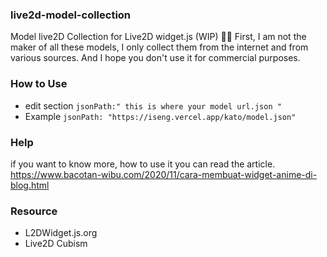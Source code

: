 ### live2d-model-collection
Model live2D Collection for Live2D widget.js (WIP)  💃👚
First, I am not the maker of all these models, I only collect them from the internet and from various sources. And I hope you don't use it for commercial purposes.
### How to Use
- edit section `jsonPath:" this is where your model url.json "`
- Example `jsonPath: "https://iseng.vercel.app/kato/model.json"`
### Help 
if you want to know more, how to use it you can read the article.
https://www.bacotan-wibu.com/2020/11/cara-membuat-widget-anime-di-blog.html
### Resource
- L2DWidget.js.org
- Live2D Cubism




